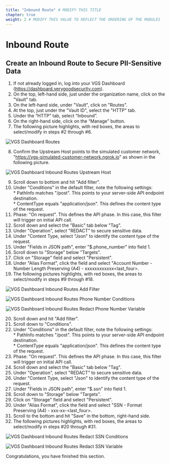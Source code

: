 ```yaml
---
title: "Inbound Route" # MODIFY THIS TITLE
chapter: true
weight: 2 # MODIFY THIS VALUE TO REFLECT THE ORDERING OF THE MODULES
---
```


# Inbound Route <!-- MODIFY THIS HEADING -->

## Create an Inbound Route to Secure PII-Sensitive Data <!-- MODIFY THIS SUBHEADING -->  

1) If not already logged in, log into your VGS Dashboard (https://dashboard.verygoodsecurity.com).  
2) On the top, left-hand side, just under the organization name, click on the "Vault" tab.  
3) On the left-hand side, under "Vault", click on "Routes".  
4) At the top, just under the "Vault ID", select the "HTTP" tab.  
5) Under the “HTTP” tab, select “Inbound”.  
6) On the right-hand side, click on the “Manage” button.  
7) The following picture highlights, with red boxes, the areas to select/modify in steps #2 through #6.  

![VGS Dashboard Routes](/images/vgs-dashboard-routes-manage-inbound.jpg)  

8) Confirm the Upstream Host points to the simulated customer network, "https://vgs-simulated-customer-network.ngrok.io" as shown in the following picture.

![VGS Dashboard Inbound Routes Upstream Host](/images/vgs-dashboard-inbound-route-upstream-host-modify.jpg)  

9) Scroll down to bottom and hit "Add filter".  
10) Under "Conditions" in the default filter, note the following settings:  
        * PathInfo matches "/post". This points to your server-side API endpoint destination.  
        * ContentType equals "application/json". This defines the content type of the request.  
11) Phase: "On request". This defines the API phase. In this case, this filter will trigger on initial API call.  
12) Scroll down and select the "Basic" tab below "Tag".  
13) Under "Operation", select "REDACT" to secure sensitive data.  
14) Under "Content Type, select "Json" to identify the content type of the request.  
15) Under "Fields in JSON path", enter "$.phone_number" into field 1.  
16) Scroll down to "Storage" below "Targets".  
17) Click on "Storage" field and select "Persistent".  
18) Under "Alias Format", click the field and select "Account Number - Number Length Preserving (A4) - xxxxxxxxxxxx<last_four>.  
19) The following pictures highlights, with red boxes, the areas to select/modify in steps #9 through #18.  

![VGS Dashboard Inbound Routes Add Filter](/images/vgs-dashboard-inbound-route-add-filter.jpg)  

![VGS Dashboard Inbound Routes Phone Number Conditions](/images/vgs-dashboard-inbound-route-redact-phone-number-conditions.jpg)  

![VGS Dashboard Inbound Routes Redact Phone Number Variable](/images/vgs-dashboard-inbound-route-redact-phone-number-variable.jpg)  

20) Scroll down and hit "Add filter".  
21) Scroll down to "Conditions".  
22) Under "Conditions" in the default filter, note the following settings:  
        * PathInfo matches "/post". This points to your server-side API endpoint destination.  
        * ContentType equals "application/json". This defines the content type of the request.  
23) Phase: "On request". This defines the API phase. In this case, this filter will trigger on initial API call.  
24) Scroll down and select the "Basic" tab below "Tag".  
25) Under "Operation", select "REDACT" to secure sensitive data.  
26) Under "Content Type, select "Json" to identify the content type of the request.  
27) Under "Fields in JSON path", enter "$.ssn" into field 1.  
28) Scroll down to "Storage" below "Targets".  
29) Click on "Storage" field and select "Persistent".  
30) Under "Alias Format", click the field and select "SSN - Format Preserving (A4) - xxx-xx-<last_four>.  
31) Scroll to the bottom and hit "Save" in the bottom, right-hand side.  
32) The following pictures highlights, with red boxes, the areas to select/modify in steps #20 through #31.  

![VGS Dashboard Inbound Routes Redact SSN Conditions](/images/vgs-dashboard-inbound-route-redact-ssn-conditions.jpg)  

![VGS Dashboard Inbound Routes Redact SSN Variable](/images/vgs-dashboard-inbound-route-redact-ssn-variable.jpg)  


Congratulations, you have finished this section.  

